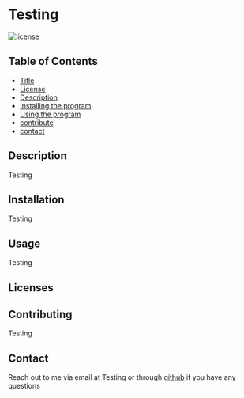 
  # Testing 
  ![license](https://img.shields.io/badge/license-MIT-green) 
    
  ## Table of Contents
  * [Title](#title)
  * [License](#license)
  * [Description](#description)
  * [Installing the program](#installation)
  * [Using the program](#usage)
  * [contribute](#contributing)
  * [contact](#contact)
  
  ## Description
  Testing

  ## Installation
  Testing
  
  ## Usage
  Testing
  ## Licenses 
  
  ## Contributing
  Testing
  
  ## Contact
  Reach out to me via email at Testing or through [github](https://github.com/Testing) if you have any questions
